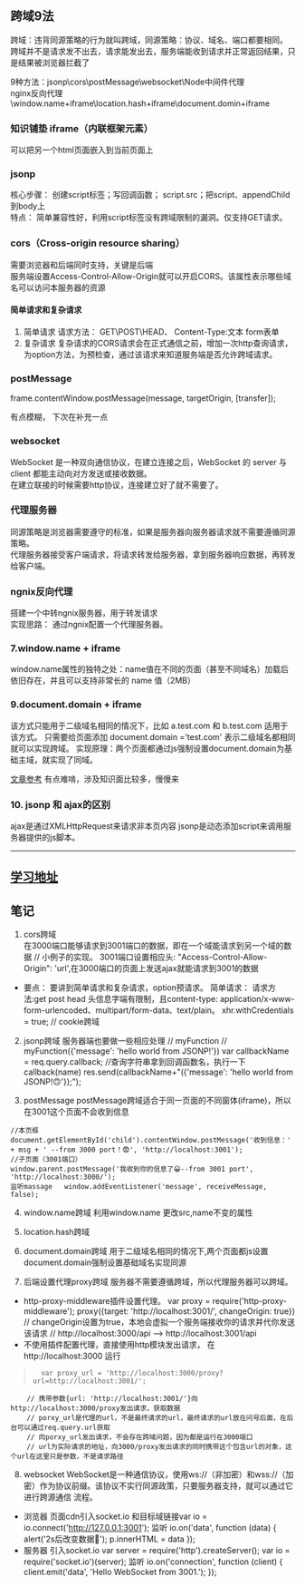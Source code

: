 ## 跨域9法
跨域：违背同源策略的行为就叫跨域，同源策略：协议、域名、端口都要相同。    
跨域并不是请求发不出去，请求能发出去，服务端能收到请求并正常返回结果，只是结果被浏览器拦截了

9种方法：jsonp\cors\postMessage\websocket\Node中间件代理\
nginx反向代理\window.name+iframe\location.hash+iframe\document.domin+iframe

### 知识铺垫 iframe（内联框架元素）
可以把另一个html页面嵌入到当前页面上

### jsonp
核心步骤： 创建script标签；写回调函数； script.src；把script、appendChild到body上    
特点： 简单兼容性好，利用script标签没有跨域限制的漏洞。仅支持GET请求。


### cors（Cross-origin resource sharing）
需要浏览器和后端同时支持，关键是后端     
服务端设置Access-Control-Allow-Origin就可以开启CORS。该属性表示哪些域名可以访问本服务器的资源
#### 简单请求和复杂请求
1. 简单请求
请求方法： GET\POST\HEAD、 Content-Type:文本 form表单
2. 复杂请求
复杂请求的CORS请求会在正式通信之前，增加一次http查询请求，为option方法，为预检查，通过该请求来知道服务端是否允许跨域请求。



### postMessage
frame.contentWindow.postMessage(message, targetOrigin, [transfer]);

有点模糊， 下次在补充一点


### websocket
WebSocket 是一种双向通信协议，在建立连接之后，WebSocket 的 server 与 client 都能主动向对方发送或接收数据。    
在建立联接的时候需要http协议，连接建立好了就不需要了。


### 代理服务器
同源策略是浏览器需要遵守的标准，如果是服务器向服务器请求就不需要遵循同源策略。    
代理服务器接受客户端请求，将请求转发给服务器，拿到服务器响应数据，再转发给客户端。   


### ngnix反向代理
搭建一个中转ngnix服务器，用于转发请求    
实现思路： 通过ngnix配置一个代理服务器。


### 7.window.name + iframe
window.name属性的独特之处：name值在不同的页面（甚至不同域名）加载后依旧存在，并且可以支持非常长的 name 值（2MB）



### 9.document.domain + iframe
该方式只能用于二级域名相同的情况下，比如 a.test.com 和 b.test.com 适用于该方式。
只需要给页面添加 document.domain ='test.com' 表示二级域名都相同就可以实现跨域。
实现原理：两个页面都通过js强制设置document.domain为基础主域，就实现了同域。



[文章参考](https://juejin.im/post/5c23993de51d457b8c1f4ee1#heading-15)
有点难啃，涉及知识面比较多，慢慢来


### 10. jsonp 和 ajax的区别
ajax是通过XMLHttpRequest来请求非本页内容
jsonp是动态添加script来调用服务器提供的js脚本。


------------------------------------------------------------

## [学习地址](https://github.com/FatDong1/cross-domain)


## 笔记
1. cors跨域  
在3000端口能够请求到3001端口的数据，即在一个域能请求到另一个域的数据
// 小例子的实现。 3001端口设置相应头:  "Access-Control-Allow-Origin": 'url',在3000端口的页面上发送ajax就能请求到3001的数据
- 要点： 要讲到简单请求和复杂请求，option预请求。
简单请求： 请求方法:get post head 头信息字端有限制，且content-type: application/x-www-form-urlencoded、multipart/form-data、text/plain。
xhr.withCredentials = true;  // cookie跨域

2. jsonp跨域 
服务器端也要做一些相应处理
// myFunction
// myFunction({'message': 'hello world from JSONP!'})
var callbackName = req.query.callback;     //查询字符串拿到回调函数名，执行一下callback(name)
res.send(callbackName+"({'message': 'hello world from JSONP!🙃'});");

3. postMessage
postMessage跨域适合于同一页面的不同窗体(iframe)，所以在3001这个页面不会收到信息
 ```
 //本页框
 document.getElementById('child').contentWindow.postMessage('收到信息：' + msg + ' --from 3000 port！😨', 'http://localhost:3001');
 //子页面（3001端口）
 window.parent.postMessage('我收到你的信息了😀--from 3001 port', 'http://localhost:3000/');
监听massage   window.addEventListener('message', receiveMessage, false);
```

4.  window.name跨域
利用window.name 更改src,name不变的属性

5. location.hash跨域

6. document.domain跨域
用于二级域名相同的情况下,两个页面都js设置document.domain强制设置基础域名实现同源

7. 后端设置代理proxy跨域
服务器不需要遵循跨域，所以代理服务器可以跨域。
- http-proxy-middleware插件设置代理。
var proxy = require('http-proxy-middleware');
proxy({target: 'http://localhost:3001/', changeOrigin: true})
// changeOrigin设置为true，本地会虚拟一个服务端接收你的请求并代你发送该请求
// http://localhost:3000/api   -->   http://localhost:3001/api
- 不使用插件配置代理，直接使用http模块发出请求， 在 http://localhost:3000 运行
>       var proxy_url = 'http://localhost:3000/proxy?url=http://localhost:3001/';
        // 携带参数{url: 'http://localhost:3001/'}向http://localhost:3000/proxy发出请求，获取数据
        // porxy_url是代理的url，不是最终请求的url，最终请求的url放在问号后面，在后台可以通过req.query.url获取
        // 向porxy_url发出请求，不会存在跨域问题，因为都是运行在3000端口
        // url为实际请求的地址，向3000/proxy发出请求的同时携带这个包含url的对象，这个url在这里只是参数，不是请求路径


8. websocket
WebSocket是一种通信协议，使用ws://（非加密）和wss://（加密）作为协议前缀。该协议不实行同源政策，只要服务器支持，就可以通过它进行跨源通信
流程。 
- 浏览器
    页面cdn引入socket.io
    和目标域链接var io = io.connect('http://127.0.0.1:3001');
    监听 io.on('data', function (data) {
            alert('2s后改变数据👻');
            p.innerHTML = data
        });
- 服务器
    引入socket.io
    var server = require('http').createServer();
    var io = require('socket.io')(server);
监听
    io.on('connection', function (client) {
        client.emit('data', 'Hello WebSocket from 3001.');
    });